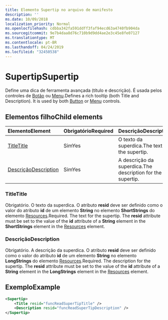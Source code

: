 ```yaml
---
title: Elemento Supertip no arquivo de manifesto
description: ''
ms.date: 10/09/2018
localization_priority: Normal
ms.openlocfilehash: cdbba342fa591ddff3faf94ecd63a4740fb904da
ms.sourcegitcommit: 9e7b4daa8d76c710b9d9dd4ae2e3c45e8fe07127
ms.translationtype: MT
ms.contentlocale: pt-BR
ms.lasthandoff: 04/24/2019
ms.locfileid: "32450538"
---
```

# <a name="supertip"></a><span data-ttu-id="18ff4-102">Supertip</span><span class="sxs-lookup"><span data-stu-id="18ff4-102">Supertip</span></span>

<span data-ttu-id="18ff4-p101">Define uma dica de ferramenta avançada (título e descrição). É usada pelos controles de [Botão](control.md#button-control) ou [Menu](control.md#menu-dropdown-button-controls).</span><span class="sxs-lookup"><span data-stu-id="18ff4-p101">Defines a rich tooltip (both Title and Description). It is used by both [Button](control.md#button-control) or [Menu](control.md#menu-dropdown-button-controls)  controls.</span></span>

## <a name="child-elements"></a><span data-ttu-id="18ff4-105">Elementos filho</span><span class="sxs-lookup"><span data-stu-id="18ff4-105">Child elements</span></span>

|  <span data-ttu-id="18ff4-106">Elemento</span><span class="sxs-lookup"><span data-stu-id="18ff4-106">Element</span></span> |  <span data-ttu-id="18ff4-107">Obrigatório</span><span class="sxs-lookup"><span data-stu-id="18ff4-107">Required</span></span>  |  <span data-ttu-id="18ff4-108">Descrição</span><span class="sxs-lookup"><span data-stu-id="18ff4-108">Description</span></span>  |
|:-----|:-----|:-----|
|  [<span data-ttu-id="18ff4-109">Title</span><span class="sxs-lookup"><span data-stu-id="18ff4-109">Title</span></span>](#title)        | <span data-ttu-id="18ff4-110">Sim</span><span class="sxs-lookup"><span data-stu-id="18ff4-110">Yes</span></span> |   <span data-ttu-id="18ff4-111">O texto da superdica.</span><span class="sxs-lookup"><span data-stu-id="18ff4-111">The text for the supertip.</span></span>         |
|  [<span data-ttu-id="18ff4-112">Descrição</span><span class="sxs-lookup"><span data-stu-id="18ff4-112">Description</span></span>](#description)  | <span data-ttu-id="18ff4-113">Sim</span><span class="sxs-lookup"><span data-stu-id="18ff4-113">Yes</span></span> |  <span data-ttu-id="18ff4-114">A descrição da superdica.</span><span class="sxs-lookup"><span data-stu-id="18ff4-114">The description for the supertip.</span></span>    |

### <a name="title"></a><span data-ttu-id="18ff4-115">Title</span><span class="sxs-lookup"><span data-stu-id="18ff4-115">Title</span></span>

<span data-ttu-id="18ff4-p102">Obrigatório. O texto da superdica. O atributo **resid** deve ser definido como o valor do atributo **id** de um elemento **String** no elemento **ShortStrings** do elemento [Resources](resources.md).</span><span class="sxs-lookup"><span data-stu-id="18ff4-p102">Required. The text for the supertip. The  **resid** attribute must be set to the value of the **id** attribute of a **String** element in the **ShortStrings** element in the [Resources](resources.md) element.</span></span>

### <a name="description"></a><span data-ttu-id="18ff4-119">Descrição</span><span class="sxs-lookup"><span data-stu-id="18ff4-119">Description</span></span>

<span data-ttu-id="18ff4-p103">Obrigatório. A descrição da superdica. O atributo **resid** deve ser definido como o valor do atributo **id** de um elemento **String** no elemento **LongStrings** do elemento [Resources](resources.md).</span><span class="sxs-lookup"><span data-stu-id="18ff4-p103">Required. The description for the supertip. The  **resid** attribute must be set to the value of the **id** attribute of a **String** element in the **LongStrings** element in the [Resources](resources.md) element.</span></span>

## <a name="example"></a><span data-ttu-id="18ff4-123">Exemplo</span><span class="sxs-lookup"><span data-stu-id="18ff4-123">Example</span></span>

```xml
<Supertip>
    <Title resid="funcReadSuperTipTitle" />
    <Description resid="funcReadSuperTipDescription" />
</Supertip>
```
